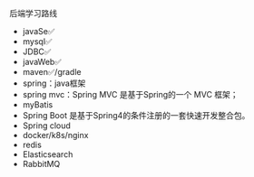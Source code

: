 后端学习路线

- javaSe✅
- mysql✅
- JDBC✅
- javaWeb✅
- maven✅/gradle
- spring：java框架
- spring mvc：Spring MVC 是基于Spring的一个 MVC 框架；
- myBatis
- Spring Boot 是基于Spring4的条件注册的一套快速开发整合包。
- Spring cloud
- docker/k8s/nginx
- redis
- Elasticsearch
- RabbitMQ
